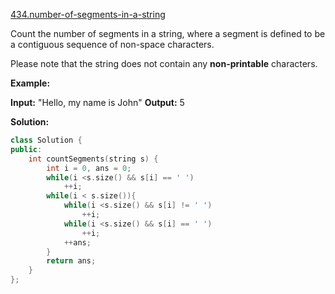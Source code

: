 [434.number-of-segments-in-a-string](https://leetcode.com/problems/number-of-segments-in-a-string/)  

Count the number of segments in a string, where a segment is defined to be a contiguous sequence of non-space characters.

Please note that the string does not contain any **non-printable** characters.

**Example:**

**Input:** "Hello, my name is John"
**Output:** 5  



**Solution:**  

```cpp
class Solution {
public:
    int countSegments(string s) {
        int i = 0, ans = 0;
        while(i <s.size() && s[i] == ' ')
            ++i;
        while(i < s.size()){
            while(i <s.size() && s[i] != ' ')
                ++i;
            while(i <s.size() && s[i] == ' ')
                ++i;
            ++ans;
        }
        return ans;
    }
};
```
      